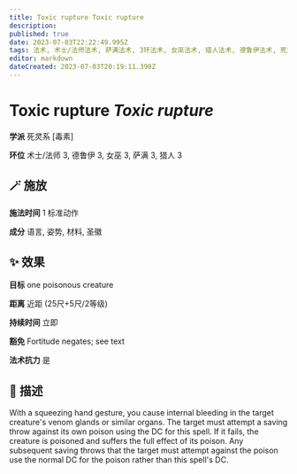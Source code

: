 ```yaml
---
title: Toxic rupture Toxic rupture
description: 
published: true
date: 2023-07-03T22:22:49.995Z
tags: 法术, 术士/法师法术, 萨满法术, 3环法术, 女巫法术, 猎人法术, 德鲁伊法术, 死灵系, 毒素
editor: markdown
dateCreated: 2023-07-03T20:19:11.390Z
---
```


# **Toxic rupture** *Toxic rupture*

**学派** 死灵系 \[毒素\] 

**环位** 术士/法师 3, 德鲁伊 3, 女巫 3, 萨满 3, 猎人 3

## 🪄 施放

**施法时间** 1 标准动作

**成分** 语言, 姿势, 材料, 圣徽

## ✨ 效果 

**目标** one poisonous creature 

**距离** 近距 (25尺+5尺/2等级)  

**持续时间** 立即 

**豁免** Fortitude negates; see text

**法术抗力** 是

## 📖 描述

With a squeezing hand gesture, you cause internal bleeding in the target creature's venom glands or similar organs. The target must attempt a saving throw against its own poison using the DC for this spell. If it fails, the creature is poisoned and suffers the full effect of its poison. Any subsequent saving throws that the target must attempt against the poison use the normal DC for the poison rather than this spell's DC.
    